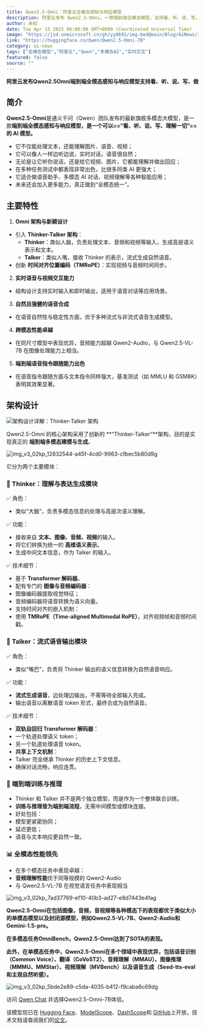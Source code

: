 ```yaml
---
title: Qwen2.5-Omni：阿里云全模态感知与响应模型
description: 阿里云发布 Qwen2.5-Omni，一款端到端全模态模型，支持看、听、说、写，具备卓越的跨模态性能与实时交互能力。
author: 未知
date: Tue Apr 15 2025 00:00:00 GMT+0000 (Coordinated Universal Time)
image: "https://jsd.onmicrosoft.cn/gh/yy0691/img-bed@main/Blog/AiNews/img_v3_02kp_b2732eb4-0f15-47a2-bd47-197d0496898g.png"
link: "https://huggingface.co/Qwen/Qwen2.5-Omni-7B"
category: ai-news
tags: ["全模态模型","阿里云","Qwen","多模态AI","实时交互"]
featured: false
source: ""
---
```



**阿里云发布Qwen2.5Omni端到端全模态感知与响应模型支持看、听、说、写、做**

## 简介

**Qwen2.5-Omni**是通义千问（Qwen）团队发布的最新旗舰多模态大模型，是一款**端到端全模态感知与响应模型，是一个可以==“看、听、说、写、理解一切”==的 AI 模型。**

- 它不仅能处理文本，还能理解图片、语音、视频；
- 它可以像人一样边听边说，实时对话，语音很自然；
- 无论是让它听你说话，还是给它视频、图片，它都能理解并做出回应；
- 在多种任务测试中都表现非常出色，比很多同类 AI 更强大；
- 它适合做语音助手、多模态 AI 对话、视频理解等各种智能应用；
- 未来还会加入更多能力，真正做到“全模态统一”。

## **主要特性**

1. **Omni 架构与新颖设计**
- 引入 **Thinker-Talker 架构**：
    - **Thinker**：类似人脑，负责处理文本、音频和视频等输入，生成高层语义表示和文本。
    - **Talker**：类似人嘴，接收 Thinker 的表示，流式生成自然语音。
- 创新 **时间对齐位置编码（TMRoPE）**：实现视频与音频时间同步。

2. **实时语音与视频交互能力**
- 结构设计支持实时输入和即时输出，适用于语音对话等应用场景。
3. **自然且强健的语音合成**
- 在语音自然性与稳定性方面，优于多种流式与非流式语音生成模型。
4. **跨模态性能卓越**
- 在同尺寸模型中表现优异，音频能力超越 Qwen2-Audio，与 Qwen2.5-VL-7B 在图像处理能力上相当。

5. **端到端语音指令跟随能力出色**
- 在语音指令跟随方面与文本指令同样强大，基准测试（如 MMLU 和 GSM8K）表明其效果显著。

## 架构设计

![架构设计详解：Thinker-Talker 架构](https://jsd.onmicrosoft.cn/gh/yy0691/img-bed@main/Blog/AiNews/img_v3_02kp_b2732eb4-0f15-47a2-bd47-197d0496898g.png)

Qwen2.5-Omni 的核心架构采用了创新的 **“Thinker-Talker”**架构，目的是实现真正的 **端到端多模态建模与生成**。

![img_v3_02kp_12832544-a45f-4cd0-9963-cfbec5b80d9g](https://jsd.onmicrosoft.cn/gh/yy0691/img-bed@main/Blog/AiNews/img_v3_02kp_12832544-a45f-4cd0-9963-cfbec5b80d9g.png)

它分为两个主要模块：

### **🧠 Thinker：理解与表达生成模块**

✅ 角色：

- 类似“大脑”，负责多模态信息的处理与高层次语义理解。

✅ 功能：

- 接收来自 **文本、图像、音频、视频**的输入。
- 将它们转换为统一的 **高维语义表示**。
- 生成中间文本信息，作为 Talker 的输入。

✅ 技术细节：

- 基于 **Transformer 解码器**。
- 配有专门的 **图像与音频编码器**：
- 图像编码器提取视觉特征；
- 音频编码器将语音转换为语义向量。
- 支持时间对齐的嵌入机制：
- 使用 **TMRoPE（Time-aligned Multimodal RoPE）**，对齐视频帧和音频时间戳。

### **👄 Talker：流式语音输出模块**

✅ 角色：

- 类似“嘴巴”，负责将 Thinker 输出的语义信息转换为自然语音响应。

✅ 功能：

- **流式生成语音**，边处理边输出，不需等待全部输入完成。
- 输出语音以离散语音 token 形式，最终合成为自然语音。

✅ 技术细节：

- **双轨自回归 Transformer 解码器**：
- 一个轨道处理语义 token；
- 另一个轨道处理语音 token。
- **共享上下文机制**：
- Talker 完全继承 Thinker 的历史上下文信息。
- 确保对话流畅，响应连贯。

### **🔄 端到端训练与推理**

- Thinker 和 Talker 并不是两个独立模型，而是作为一个整体联合训练。
- **训练与推理皆为端到端流程**，无需中间模型或模块连接。
- 好处包括：
- 模型更紧密协同；
- 延迟更低；
- 语音与文本响应更自然一致。

### **📊 全模态性能领先**

- 在多个模态任务中表现卓越：
- **音频理解性能**优于同等规模的 Qwen2-Audio
- 与 Qwen2.5-VL-7B 在视觉语言任务中表现相当

![img_v3_02kp_7ad37769-ef10-40b3-ad27-e8d7443e4fag](https://jsd.onmicrosoft.cn/gh/yy0691/img-bed@main/Blog/AiNews/img_v3_02kp_7ad37769-ef10-40b3-ad27-e8d7443e4fag.png)

**Qwen2.5-Omni在包括图像，音频，音视频等各种模态下的表现都优于类似大小的单模态模型以及封闭源模型，例如Qwen2.5-VL-7B、Qwen2-Audio和Gemini-1.5-pro。**

**在多模态任务OmniBench，Qwen2.5-Omni达到了SOTA的表现。**

**此外，在单模态任务中，Qwen2.5-Omni在多个领域中表现优异，包括语音识别（Common Voice）、翻译（CoVoST2）、音频理解（MMAU）、图像推理（MMMU、MMStar）、视频理解（MVBench）以及语音生成（Seed-tts-eval和主观自然听感）。**

![img_v3_02kp_5bde2e89-c5da-4035-b412-f9caba6c69dg](https://jsd.onmicrosoft.cn/gh/yy0691/img-bed@main/Blog/AiNews/img_v3_02kp_5bde2e89-c5da-4035-b412-f9caba6c69dg.jpg)

访问 [Qwen Chat](https://chat.qwenlm.ai/) 并选择Qwen2.5-Omni-7B体验。

该模型现已在 [Hugging Face](https://huggingface.co/Qwen/Qwen2.5-Omni-7B)、[ModelScope](https://modelscope.cn/models/Qwen/Qwen2.5-Omni-7B)、[DashScope](https://help.aliyun.com/zh/model-studio/user-guide/qwen-omni)和 [GitHub](https://github.com/QwenLM/Qwen2.5-Omni)上开放，技术文档请查阅我们的[论文](https://github.com/QwenLM/Qwen2.5-Omni/assets/Qwen2.5_Omni.pdf)。